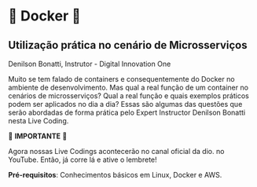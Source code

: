 # :whale: Docker :whale:

## Utilização prática no cenário de Microsserviços

Denilson Bonatti, Instrutor - Digital Innovation One

Muito se tem falado de containers e consequentemente do Docker no ambiente de desenvolvimento. Mas qual a real função de um container no cenários de microsserviços? Qual a real função e quais exemplos práticos podem ser aplicados no dia a dia? Essas são algumas das questões que serão abordadas de forma prática pelo Expert Instructor Denilson Bonatti nesta Live Coding.

:red_circle: **IMPORTANTE** :red_circle:

Agora nossas Live Codings acontecerão no canal oficial da dio. no YouTube. Então, já corre lá e ative o lembrete!

**Pré-requisitos**: Conhecimentos básicos em Linux, Docker e AWS.

